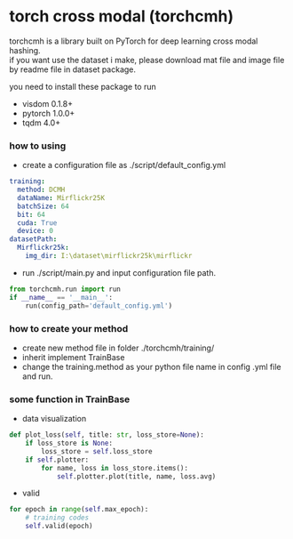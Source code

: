 # torch cross modal (torchcmh)

torchcmh is a library built on PyTorch for deep learning cross modal hashing.\
if you want use the dataset i make, please download mat file and image file by readme file in dataset package.

you need to install these package to run
- visdom 0.1.8+
- pytorch 1.0.0+
- tqdm 4.0+
### how to using
- create a configuration file as ./script/default_config.yml
```yaml
training:
  method: DCMH
  dataName: Mirflickr25K
  batchSize: 64
  bit: 64
  cuda: True
  device: 0
datasetPath:
  Mirflickr25k:
    img_dir: I:\dataset\mirflickr25k\mirflickr

```
- run ./script/main.py and input configuration file path.
```python
from torchcmh.run import run
if __name__ == '__main__':
    run(config_path='default_config.yml')
```
### how to create your method
- create new method file in folder ./torchcmh/training/
- inherit implement TrainBase
- change the training.method as your python file name in config .yml file and run.

### some function in TrainBase
- data visualization
```python
def plot_loss(self, title: str, loss_store=None):
    if loss_store is None:
        loss_store = self.loss_store
    if self.plotter:
        for name, loss in loss_store.items():
            self.plotter.plot(title, name, loss.avg)
```
- valid
```python
for epoch in range(self.max_epoch):
    # training codes
    self.valid(epoch)
```
